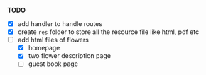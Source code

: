 **TODO**

- [x] add handler to handle routes
- [x] create `res` folder to store all the resource file like html, pdf etc
- [ ] add html files of flowers
  - [x] homepage
  - [x] two flower description page
  - [ ] guest book page
